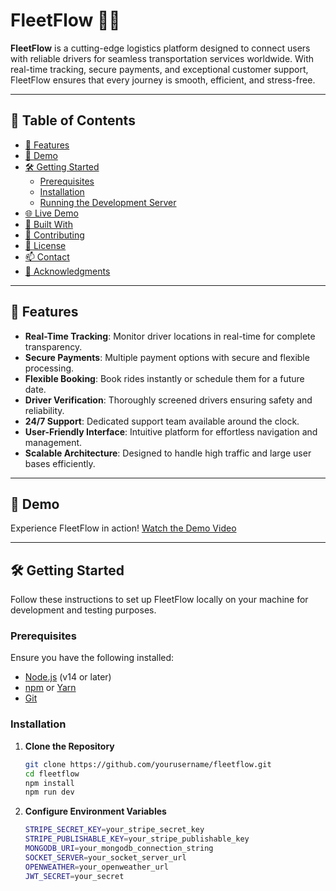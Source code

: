 # FleetFlow 🚚✨

**FleetFlow** is a cutting-edge logistics platform designed to connect users with reliable drivers for seamless transportation services worldwide. With real-time tracking, secure payments, and exceptional customer support, FleetFlow ensures that every journey is smooth, efficient, and stress-free.

---

## 📖 Table of Contents

- [🚀 Features](#-features)
- [🎨 Demo](#-demo)
- [🛠 Getting Started](#-getting-started)
  - [Prerequisites](#prerequisites)
  - [Installation](#installation)
  - [Running the Development Server](#running-the-development-server)
- [🌐 Live Demo](#-live-demo)
- [🧰 Built With](#-built-with)
- [🤝 Contributing](#-contributing)
- [📝 License](#-license)
- [📫 Contact](#-contact)
- [🧠 Acknowledgments](#-acknowledgments)

---

## 🚀 Features

- **Real-Time Tracking**: Monitor driver locations in real-time for complete transparency.
- **Secure Payments**: Multiple payment options with secure and flexible processing.
- **Flexible Booking**: Book rides instantly or schedule them for a future date.
- **Driver Verification**: Thoroughly screened drivers ensuring safety and reliability.
- **24/7 Support**: Dedicated support team available around the clock.
- **User-Friendly Interface**: Intuitive platform for effortless navigation and management.
- **Scalable Architecture**: Designed to handle high traffic and large user bases efficiently.

---

## 🎨 Demo

Experience FleetFlow in action! [Watch the Demo Video](https://youtu.be/your-demo-link) <!-- Replace with your demo link -->

---

## 🛠 Getting Started

Follow these instructions to set up FleetFlow locally on your machine for development and testing purposes.

### Prerequisites

Ensure you have the following installed:

- [Node.js](https://nodejs.org/) (v14 or later)
- [npm](https://www.npmjs.com/) or [Yarn](https://yarnpkg.com/)
- [Git](https://git-scm.com/)

### Installation

1. **Clone the Repository**

   ```bash
   git clone https://github.com/yourusername/fleetflow.git
   cd fleetflow
   npm install
   npm run dev

   ```

2. **Configure Environment Variables**
   ```bash
   STRIPE_SECRET_KEY=your_stripe_secret_key
   STRIPE_PUBLISHABLE_KEY=your_stripe_publishable_key
   MONGODB_URI=your_mongodb_connection_string
   SOCKET_SERVER=your_socket_server_url
   OPENWEATHER=your_openweather_url
   JWT_SECRET=your_secret
   ```
